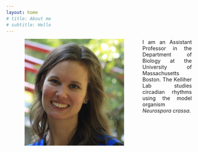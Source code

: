 ```yaml
---
layout: home
# title: About me
# subtitle: Hello
---
```


<img style="margin:0px 50px" align="left" src="Kelliher_GoogleScholar.JPG" width=270>
<div style="text-align: justify">
I am an Assistant Professor in the Department of Biology at the University of Massachusetts Boston.
The Kelliher Lab studies circadian rhythms using the model organism <em>Neurospora crassa</em>.
</div>
